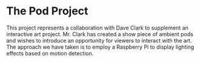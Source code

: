 # The Pod Project

This project represents a collaboration with Dave Clark to supplement an interactive art project. Mr. Clark has created a show piece of ambient pods and wishes to introduce an opportunity for viewers to interact with the art. The approach we have taken is to employ a Raspberry Pi to display lighting effects based on motion detection.
